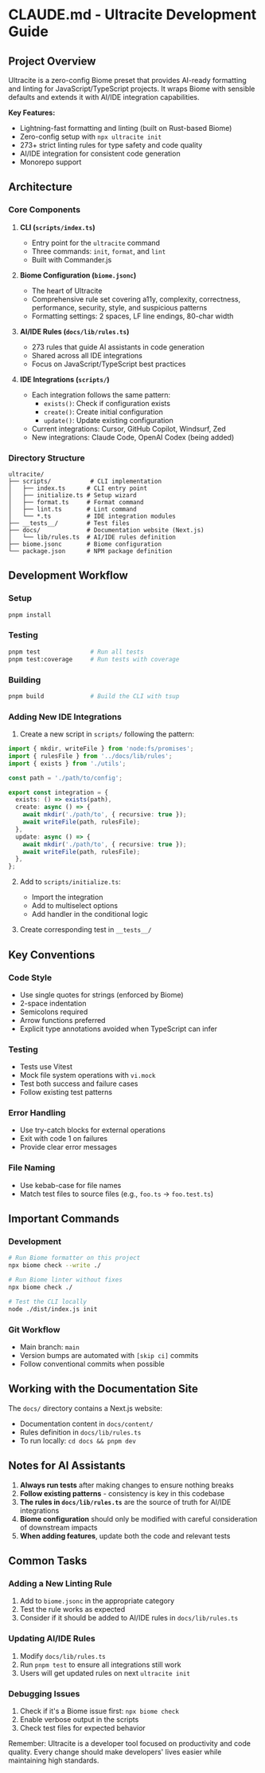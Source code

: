 # CLAUDE.md - Ultracite Development Guide

## Project Overview

Ultracite is a zero-config Biome preset that provides AI-ready formatting and linting for JavaScript/TypeScript projects. It wraps Biome with sensible defaults and extends it with AI/IDE integration capabilities.

**Key Features:**
- Lightning-fast formatting and linting (built on Rust-based Biome)
- Zero-config setup with `npx ultracite init`
- 273+ strict linting rules for type safety and code quality
- AI/IDE integration for consistent code generation
- Monorepo support

## Architecture

### Core Components

1. **CLI (`scripts/index.ts`)**
   - Entry point for the `ultracite` command
   - Three commands: `init`, `format`, and `lint`
   - Built with Commander.js

2. **Biome Configuration (`biome.jsonc`)**
   - The heart of Ultracite
   - Comprehensive rule set covering a11y, complexity, correctness, performance, security, style, and suspicious patterns
   - Formatting settings: 2 spaces, LF line endings, 80-char width

3. **AI/IDE Rules (`docs/lib/rules.ts`)**
   - 273 rules that guide AI assistants in code generation
   - Shared across all IDE integrations
   - Focus on JavaScript/TypeScript best practices

4. **IDE Integrations (`scripts/`)**
   - Each integration follows the same pattern:
     - `exists()`: Check if configuration exists
     - `create()`: Create initial configuration
     - `update()`: Update existing configuration
   - Current integrations: Cursor, GitHub Copilot, Windsurf, Zed
   - New integrations: Claude Code, OpenAI Codex (being added)

### Directory Structure

```
ultracite/
├── scripts/           # CLI implementation
│   ├── index.ts      # CLI entry point
│   ├── initialize.ts # Setup wizard
│   ├── format.ts     # Format command
│   ├── lint.ts       # Lint command
│   └── *.ts          # IDE integration modules
├── __tests__/        # Test files
├── docs/             # Documentation website (Next.js)
│   └── lib/rules.ts  # AI/IDE rules definition
├── biome.jsonc       # Biome configuration
└── package.json      # NPM package definition
```

## Development Workflow

### Setup
```bash
pnpm install
```

### Testing
```bash
pnpm test              # Run all tests
pnpm test:coverage     # Run tests with coverage
```

### Building
```bash
pnpm build             # Build the CLI with tsup
```

### Adding New IDE Integrations

1. Create a new script in `scripts/` following the pattern:
```typescript
import { mkdir, writeFile } from 'node:fs/promises';
import { rulesFile } from '../docs/lib/rules';
import { exists } from './utils';

const path = './path/to/config';

export const integration = {
  exists: () => exists(path),
  create: async () => {
    await mkdir('./path/to', { recursive: true });
    await writeFile(path, rulesFile);
  },
  update: async () => {
    await mkdir('./path/to', { recursive: true });
    await writeFile(path, rulesFile);
  },
};
```

2. Add to `scripts/initialize.ts`:
   - Import the integration
   - Add to multiselect options
   - Add handler in the conditional logic

3. Create corresponding test in `__tests__/`

## Key Conventions

### Code Style
- Use single quotes for strings (enforced by Biome)
- 2-space indentation
- Semicolons required
- Arrow functions preferred
- Explicit type annotations avoided when TypeScript can infer

### Testing
- Tests use Vitest
- Mock file system operations with `vi.mock`
- Test both success and failure cases
- Follow existing test patterns

### Error Handling
- Use try-catch blocks for external operations
- Exit with code 1 on failures
- Provide clear error messages

### File Naming
- Use kebab-case for file names
- Match test files to source files (e.g., `foo.ts` → `foo.test.ts`)

## Important Commands

### Development
```bash
# Run Biome formatter on this project
npx biome check --write ./

# Run Biome linter without fixes
npx biome check ./

# Test the CLI locally
node ./dist/index.js init
```

### Git Workflow
- Main branch: `main`
- Version bumps are automated with `[skip ci]` commits
- Follow conventional commits when possible

## Working with the Documentation Site

The `docs/` directory contains a Next.js website:
- Documentation content in `docs/content/`
- Rules definition in `docs/lib/rules.ts`
- To run locally: `cd docs && pnpm dev`

## Notes for AI Assistants

1. **Always run tests** after making changes to ensure nothing breaks
2. **Follow existing patterns** - consistency is key in this codebase
3. **The rules in `docs/lib/rules.ts`** are the source of truth for AI/IDE integrations
4. **Biome configuration** should only be modified with careful consideration of downstream impacts
5. **When adding features**, update both the code and relevant tests

## Common Tasks

### Adding a New Linting Rule
1. Add to `biome.jsonc` in the appropriate category
2. Test the rule works as expected
3. Consider if it should be added to AI/IDE rules in `docs/lib/rules.ts`

### Updating AI/IDE Rules
1. Modify `docs/lib/rules.ts`
2. Run `pnpm test` to ensure all integrations still work
3. Users will get updated rules on next `ultracite init`

### Debugging Issues
1. Check if it's a Biome issue first: `npx biome check`
2. Enable verbose output in the scripts
3. Check test files for expected behavior

Remember: Ultracite is a developer tool focused on productivity and code quality. Every change should make developers' lives easier while maintaining high standards.